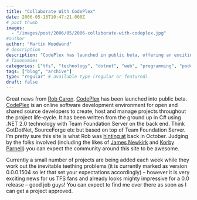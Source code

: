 ```yaml
---
title: "Collaborate With CodePlex"
date: 2006-05-16T10:47:21.000Z
# post thumb
images:
  - "/images/post/2006/05/2006-collaborate-with-codeplex.jpg"
#author
author: "Martin Woodward"
# description
description: "CodePlex has launched in public beta, offering an exciting new platform for open-source developers to collaborate using Team Foundation Server."
# Taxonomies
categories: ["tfs", "technology", "dotnet", "web", "programming", "podcast", "personal"]
tags: ["blog", "archive"]
type: "regular" # available type (regular or featured)
draft: false
---
```

Great news from [Rob Caron](http://blogs.msdn.com/robcaron/).  [CodePlex](http://www.codeplex.com/) has been launched into public beta.   [CodePlex](http://www.codeplex.com/) is an online software development environment for open and shared source developers to create, host and manage projects throughout the project life-cycle. It has been written from the ground up in C# using .NET 2.0 technology with Team Foundation Server on the back end. Think GotDotNet, SourceForge etc but based on top of Team Foundation Server.  I’m pretty sure this site is what Rob was [hinting at](http://blogs.msdn.com/robcaron/archive/2005/10/06/477949.aspx) back in October.  Judging by the folks involved (including the likes of [James Newkirk](http://blogs.msdn.com/jamesnewkirk/) and [Korby Parnell](http://blogs.msdn.com/korbyp)) you can expect the community around this site to be awesome.

Currently a small number of projects are being added each week while they work out the inevitable teething problems (it is currently marked as version 0.0.0.1504 so let that set your expectations accordingly)  – however it is very exciting news for us TFS fans and already looks mighty impressive for a 0.0 release – good job guys!  You can expect to find me over there as soon as I can get a project approved.